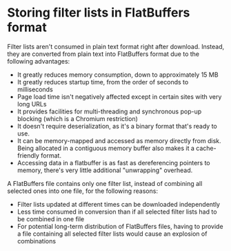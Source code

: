 # Storing filter lists in FlatBuffers format

Filter lists aren't consumed in plain text format right after download. Instead, they are converted from plain text into FlatBuffers format due to the following advantages:

* It greatly reduces memory consumption, down to approximately 15 MB
* It greatly reduces startup time, from the order of seconds to milliseconds
* Page load time isn't negatively affected except in certain sites with very long URLs
* It provides facilities for multi-threading and synchronous pop-up blocking (which is a Chromium restriction)
* It doesn't require deserialization, as it's a binary format that's ready to use.
* It can be memory-mapped and accessed as memory directly from disk. Being allocated in a contiguous memory buffer also makes it a cache-friendly format.
* Accessing data in a flatbuffer is as fast as dereferencing pointers to memory, there's very little additional "unwrapping" overhead.

A FlatBuffers file contains only one filter list, instead of combining all selected ones into one file, for the following reasons:

* Filter lists updated at different times can be downloaded independently
* Less time consumed in conversion than if all selected filter lists had to be combined in one file
* For potential long-term distribution of FlatBuffers files, having to provide a file containing all selected filter lists would cause an explosion of combinations
